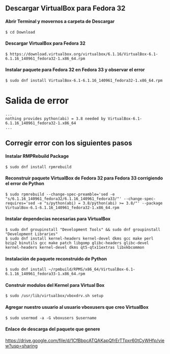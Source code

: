 ## Descargar VirtualBox para Fedora 32

#### Abrir Terminal y movernos a carpeta de Descargar

```
$ cd Download
```

#### Descargar VirtualBox para Fedora 32
```
$ https://download.virtualbox.org/virtualbox/6.1.16/VirtualBox-6.1-6.1.16_140961_fedora32-1.x86_64.rpm
```

#### Instalar paquete para Fedora 32 en Fedora 33 y observar el error
```
$ sudo dnf install VirtualBox-6.1-6.1.16_140961_fedora32-1.x86_64.rpm
```

# Salida de error
```
... 
nothing provides python(abi) = 3.8 needed by VirtualBox-6.1-6.1.16_140961_fedora32-1.x86_64
...
```

## Corregir error con los siguientes pasos

#### Instalar RMPRebuild Package
```
$ sudo dnf install rpmrebuild
```

#### Reconstruir paquete VirtualBox de Fedora 32 para Fedora 33 corrigiendo el error de Python
```
$ sudo rpmrebuild --change-spec-preamble='sed -e "s/6.1.16_140961_fedora32/6.1.16_140961_fedora33/"' --change-spec-requires='sed -e "s/python(abi) = 3.8/python(abi) >= 3.8/"' --package VirtualBox-6.1-6.1.16_140961_fedora32-1.x86_64.rpm
```

#### Instalar dependecias necesarias para VirtualBox
```
$ sudo dnf groupinstall "Development Tools" && sudo dnf groupinstall "Development Libraries"
$ sudo dnf install kernel-headers kernel-devel dkms gcc make perl bzip2 binutils gcc make patch libgomp glibc-headers glibc-devel kernel-headers kernel-devel dkms qt5-qtx11extras libxkbcommon
```

#### Instalación de paquete reconstruido de Python
```
$ sudo dnf install ~/rpmbuild/RPMS/x86_64/VirtualBox-6.1-6.1.16_140961_fedora33-1.x86_64.rpm
```

#### Construir modulos del Kernel para Virtual Box
```
$ sudo /usr/lib/virtualbox/vboxdrv.sh setup
```

#### Agregar nuestro usuario al usuario vboxusers que creo VirtualBox
```
$ sudo usermod -a -G vboxusers $username
```
#### Enlace de descarga del paquete que genere
https://drive.google.com/file/d/1CfBbpcATQAKapQfrErTTpxr60tCyWHfp/view?usp=sharing
